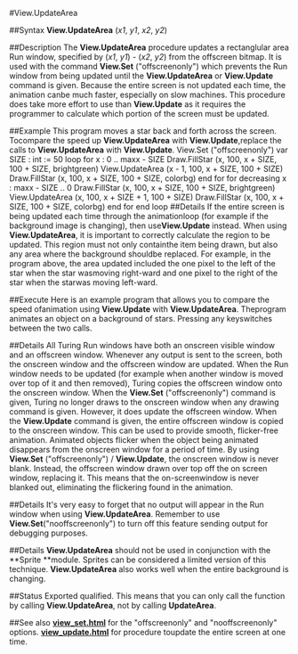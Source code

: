 
#View.UpdateArea

##Syntax
**View.UpdateArea** (*x1*, *y1*, *x2*, *y2*)

##Description
The **View.UpdateArea** procedure updates a rectanglular area Run window, specified by (*x1*, *y1*) - (*x2*, *y2*) from the offscreen bitmap. It is used with the command **View.Set** ("offscreenonly") which prevents the Run window from being updated until the **View.UpdateArea** or **View.Update** command is given.
Because the entire screen is not updated each time, the animation canbe much faster, especially on slow machines.  This procedure does take more effort to use than **View.Update** as it requires the programmer to calculate which portion of the screen must be updated.

##Example
This program moves a star back and forth across the screen. Tocompare the speed up **View.UpdateArea** with **View.Update**,replace the calls to **View.UpdateArea** with **View.Update**.
        View.Set ("offscreenonly")
        var SIZE : int := 50
        loop
            for x : 0 .. maxx - SIZE
                Draw.FillStar (x, 100, x + SIZE, 100 + SIZE, brightgreen)
                View.UpdateArea (x - 1, 100, x + SIZE, 100 + SIZE)
                Draw.FillStar (x, 100, x + SIZE, 100 + SIZE, colorbg)
            end for
            for decreasing x : maxx - SIZE .. 0
                Draw.FillStar (x, 100, x + SIZE, 100 + SIZE, brightgreen)
                View.UpdateArea (x, 100, x + SIZE + 1, 100 + SIZE)
                Draw.FillStar (x, 100, x + SIZE, 100 + SIZE, colorbg)
            end for
        end loop
##Details
If the entire screen is being updated each time through the animationloop (for example if the background image is changing), then use**View.Update** instead.
When using **View.UpdateArea**, it is important to correctly calculate the region to be updated. This region must not only containthe item being drawn, but also any area where the background shouldbe replaced. For example, in the program above, the area updated included the one pixel to the left of the star when the star wasmoving right-ward and one pixel to the right of the star when the starwas moving left-ward.

##Execute
Here is an example program that allows you to compare the speed ofanimation using **View.Update** with **View.UpdateArea**. Theprogram animates an object on a background of stars. Pressing any keyswitches between the two calls.

##Details
All Turing Run windows have both an onscreen visible window and an offscreen window. Whenever any output is sent to the screen, both the onscreen window and the offscreen window are updated. When the Run window needs to be updated (for example when another window is moved over top of it and then removed), Turing copies the offscreen window onto the onscreen window.
When the **View.Set** ("offscreenonly") command is given, Turing no longer draws to the onscreen window when any drawing command is given. However, it does update the offscreen window. When the **View.Update** command is given, the entire offscreen window is copied to the onscreen window.
This can be used to provide smooth, flicker-free animation. Animated objects flicker when the object being animated disappears from the onscreen window for a period of time. By using **View.Set** ("offscreenonly") / **View.Update**, the onscreen window is never blank. Instead, the offscreen window drawn over top off the on screen window, replacing it. This means that the on-screenwindow is never blanked out, eliminating the flickering found in the animation.

##Details
It's very easy to forget that no output will appear in the Run window when using **View.UpdateArea**. Remember to use **View.Set**("nooffscreenonly") to turn off this feature sending output for debugging purposes.

##Details
**View.UpdateArea** should not be used in conjunction with the **Sprite **module. Sprites can be considered a limited version of this technique. **View.UpdateArea** also works well when the entire background is changing.

##Status
Exported qualified.
This means that you can only call the function by calling **View.UpdateArea**, not by calling **UpdateArea**.

##See also
**[view_set.html](View.Set)** for the "offscreenonly" and "nooffscreenonly" options. 
**[view_update.html](View.Update)** for procedure toupdate the entire screen at one time.
